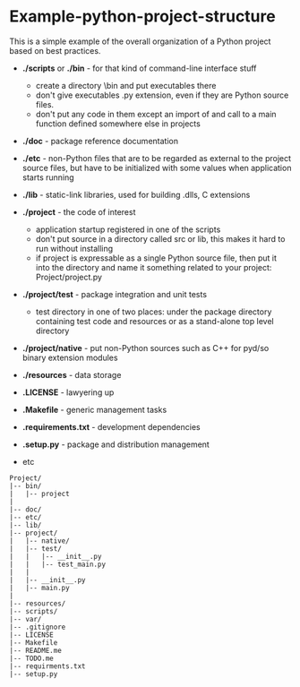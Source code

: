 # Example-python-project-structure

This is a simple example of the overall organization of a Python project based on best practices.

* **./scripts** or **./bin** - for that kind of command-line interface stuff
	* create a directory \bin and put executables there
	* don't give executables .py extension, even if they are Python source files.
	* don't put any code in them except an import of and call to a main function defined somewhere else in projects
* **./doc** - package reference documentation
* **./etc** - non-Python files that are to be regarded as external to the project source files, but have to be initialized with some values when application starts running
* **./lib** - static-link libraries, used for building .dlls, C extensions
* **./project** - the code of interest
	* application startup registered in one of the scripts
	* don't put source in a directory called src or lib, this makes it hard to run without installing
	* if project is expressable as a single Python source file, then put it into the directory and name it something related to your project: Project/project.py
* **./project/test** - package integration and unit tests
	* test directory in one of two places: under the package directory containing test code and resources or as a stand-alone top level directory 
* **./project/native** - put non-Python sources such as C++ for pyd/so binary extension modules
* **./resources** - data storage
* **.LICENSE** - lawyering up
* **.Makefile** - generic management tasks
* **.requirements.txt** - development dependencies
* **.setup.py** - package and distribution management


* etc

```
Project/
|-- bin/
|   |-- project
|
|-- doc/
|-- etc/
|-- lib/
|-- project/
|	|-- native/
|   |-- test/
|   |   |-- __init__.py
|   |   |-- test_main.py
|   |   
|   |-- __init__.py
|   |-- main.py
|
|-- resources/
|-- scripts/
|-- var/
|-- .gitignore
|-- LICENSE
|-- Makefile
|-- README.me
|-- TODO.me
|-- requirments.txt
|-- setup.py

```